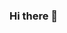 ### Hi there 👋

<!--
**salcedofranco/salcedofranco** is a ✨ _special_ ✨ repository because its `README.md` (this file) appears on your GitHub profile.


HOLAAAAAAAAAAAAAAAAAAAAAA

Here are some ideas to get you started:

- 🔭 I’m currently working on ...
- 🌱 I’m currently learning ...
- 👯 I’m looking to collaborate on ...
- 🤔 I’m looking for help with ...
- 💬 Ask me about ...
- 📫 How to reach me: ...
- 😄 Pronouns: ...
- ⚡ Fun fact: ...
-->
